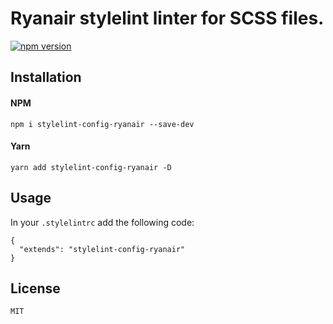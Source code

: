 # Ryanair stylelint linter for SCSS files.
[![npm version](https://img.shields.io/npm/v/stylelint-config-ryanair.svg)](https://www.npmjs.com/package/stylelint-config-ryanair)

## Installation

#### NPM
```
npm i stylelint-config-ryanair --save-dev
```

#### Yarn
```
yarn add stylelint-config-ryanair -D
```

## Usage

In your `.stylelintrc` add the following code:
```
{
  "extends": "stylelint-config-ryanair"
}
```

## License
`MIT`
